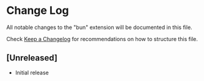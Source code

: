 # Change Log

All notable changes to the "bun" extension will be documented in this file.

Check [Keep a Changelog](http://keepachangelog.com/) for recommendations on how to structure this file.

## [Unreleased]

- Initial release
